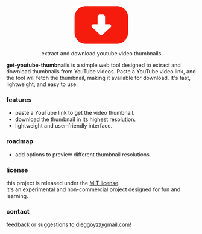 <div align="center">
  <img src="assets/media/icon.png" alt="get youtube thumbnails icon" height="100" />
  <p>extract and download youtube video thumbnails</p>
</div>

**get-youtube-thumbnails** is a simple web tool designed to extract and download thumbnails from YouTube videos. Paste a YouTube video link, and the tool will fetch the thumbnail, making it available for download. It's fast, lightweight, and easy to use.

### features

- paste a YouTube link to get the video thumbnail.
- download the thumbnail in its highest resolution.
- lightweight and user-friendly interface.

### roadmap

- add options to preview different thumbnail resolutions.

### license

this project is released under the [MIT license](LICENSE).  
it's an experimental and non-commercial project designed for fun and learning.

### contact

feedback or suggestions to [dieggoyz@gmail.com](mailto:dieggoyz@gmail.com)!
